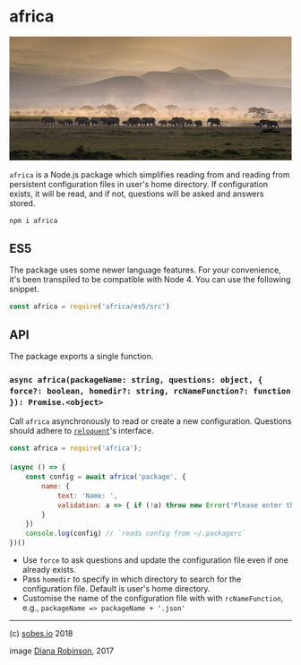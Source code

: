 # africa

<a href="https://npmjs.org/packages/africa">
    <img src="./africa.jpg" alt="Africa" />
</a>

`africa` is a Node.js package which simplifies reading from and reading from
persistent configuration files in user's home directory. If configuration
exists, it will be read, and if not, questions will be asked and answers stored.

```sh
npm i africa
```

## ES5

The package uses some newer language features. For your convenience, it's been
transpiled to be compatible with Node 4. You can use the following snippet.

```js
const africa = require('africa/es5/src')
```

## API

The package exports a single function.

### `async africa(packageName: string, questions: object, { force?: boolean, homedir?: string, rcNameFunction?: function }): Promise.<object>`

Call `africa` asynchronously to read or create a new configuration. Questions
should adhere to [`reloquent`][2]'s interface.

```js
const africa = require('africa');

(async () => {
    const config = await africa('package', {
        name: {
            text: 'Name: ',
            validation: a => { if (!a) throw new Error('Please enter the name') }
        }
    })
    console.log(config) // `reads config from ~/.packagerc`
})()
```

- Use `force` to ask questions and update the configuration file even if one
already exists.
- Pass `homedir` to specify in which directory to search for the configuration
file. Default is user's home directory.
- Customise the name of the configuration file with with `rcNameFunction`, e.g.,
`packageName => packageName + '.json'`

---

(c) [sobes.io][1] 2018

image [Diana Robinson][3], 2017

[1]: https://sobes.io
[2]: https://www.npmjs.com/package/reloquent
[3]: https://www.flickr.com/photos/dianasch/31316774424/in/photolist-PHmDYC-moFj48-Q4Aya5-63Gpiw-mLTkJi-VNKhAn-Rz3Mrh-62BZoA-5q9HuM-6cnt7G-5Jv17M-zn5DFn-5QA73Q-6xjraT-aqGVsL-odrGp-azaw9g-wJQZ9M-4nGawg-4rHcYe-atRxbW-5JYiwy-eki9WF-ahdLm5-aTm2jZ-bp9exn-9xL37X-NBPkZ9-38Exqu-69Wv9G-7yxhvg-8GsnfW-agEC2n-svkzJf-k1ihc6-pPd9Aj-5SuyNP-aAg4Gf-DAMWZ1-DHceLL-oCxZ7U-pQe8E4-y875RB-c21GHN-dNZXJ3-NJ5yVx-e663y6-e6bFDq-jYo6Sm-cem5Xu
